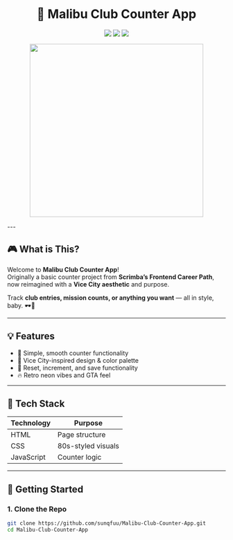 <h1 align="center">🌴 Malibu Club Counter App</h1>

<p align="center">
  <img src="https://img.shields.io/badge/Theme-GTA%3A%20Vice%20City-pink?style=for-the-badge" />
  <img src="https://img.shields.io/badge/Based%20On-Scrimba%20Counter%20App-blueviolet?style=for-the-badge" />
  <img src="https://img.shields.io/badge/Status-Customized%20%26%20Complete-brightgreen?style=for-the-badge" />
</p>

<p align="center">
  <img src="https://media3.giphy.com/media/v1.Y2lkPTc5MGI3NjExaTcwcDc2OWticXlla2JrNXJpcmRxYjZ1bDN1NTRpemt1Mzc5a3kyNiZlcD12MV9pbnRlcm5hbF9naWZfYnlfaWQmY3Q9cw/hWvyVHq15JSkPPiMie/giphy.gif
" width="400" />
</p>
---

## 🎮 What is This?

Welcome to **Malibu Club Counter App**!  
Originally a basic counter project from **Scrimba’s Frontend Career Path**, now reimagined with a **Vice City aesthetic** and purpose.

Track **club entries, mission counts, or anything you want** — all in style, baby. 🕶️🌴

---

## 💡 Features

- 🔢 Simple, smooth counter functionality
- 🌆 Vice City-inspired design & color palette
- 🎯 Reset, increment, and save functionality
- 🔥 Retro neon vibes and GTA feel

---

## 🧰 Tech Stack

| Technology | Purpose              |
|------------|----------------------|
| HTML       | Page structure       |
| CSS        | 80s-styled visuals   |
| JavaScript | Counter logic        |

---

## 🚀 Getting Started

### 1. Clone the Repo

```bash
git clone https://github.com/sunqfuu/Malibu-Club-Counter-App.git
cd Malibu-Club-Counter-App
